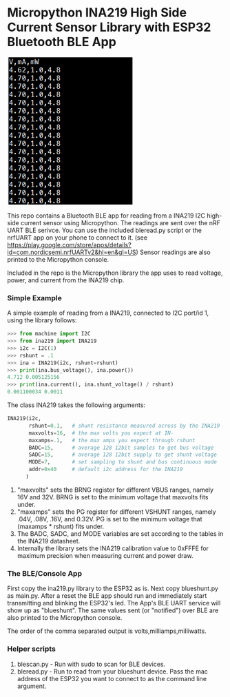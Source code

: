 
# Micropython INA219 High Side Current Sensor Library with ESP32 Bluetooth BLE App

![](output.png)

This repo contains a Bluetooth BLE app for reading from a INA219 I2C 
high-side current sensor using Micropython.  The readings
are sent over the nRF UART BLE serivce.  You can use the included bleread.py script or the nrfUART app on your phone to connect to it.  (see https://play.google.com/store/apps/details?id=com.nordicsemi.nrfUARTv2&hl=en&gl=US) Sensor readings are also printed to the Micropython console.

Included in the repo is the Micropython library the
app uses to read voltage, power, and current from the INA219 chip.

### Simple Example

A simple example of reading from a INA219, connected to I2C port/id 1, using the library follows:

```python
>>> from machine import I2C
>>> from ina219 import INA219
>>> i2c = I2C(1)
>>> rshunt = .1
>>> ina = INA219(i2c, rshunt=rshunt)
>>> print(ina.bus_voltage(), ina.power())
4.712 0.005125156
>>> print(ina.current(), ina.shunt_voltage() / rshunt)
0.001100034 0.0011
```

The class INA219 takes the following arguments:

```python
INA219(i2c, 
       rshunt=0.1,   # shunt resistance measured across by the INA219
       maxvolts=16,  # the max volts you expect at IN-
       maxamps=.1,   # the max amps you expect through rshunt
       BADC=15,      # average 128 12bit samples to get bus voltage
       SADC=15,      # average 128 12bit supply to get shunt voltage
       MODE=7,       # set sampling to shunt and bus continuous mode
       addr=0x40     # default i2c address for the INA219
      )
```

1. "maxvolts" sets the BRNG register for different VBUS ranges, namely
16V and 32V.  BRNG is set to the minimum voltage that maxvolts fits under.
2. "maxamps" sets the PG register for different VSHUNT ranges,
namely .04V, .08V, .16V, and 0.32V.  PG is set to the minimum
voltage that (maxamps * rshunt) fits under.
3. The BADC, SADC, and MODE variables are set according to the tables in 
the INA219 datasheet.
4. Internally the library sets the INA219 calibration value
to 0xFFFE for maximum precision when measuring current and power draw.

### The BLE/Console App

First copy the ina219.py library to the ESP32 as is.
Next copy blueshunt.py as main.py.
After a reset the BLE app should run and immediately start transmitting
and blinking the ESP32's led.
The App's BLE UART service will 
show up as "blueshunt".  The same values sent (or "notified") over BLE 
are also printed to the Micropython console.

The order of the comma separated output is volts,milliamps,milliwatts.

### Helper scripts

1. blescan.py - Run with sudo to scan for BLE devices.
2. bleread.py - Run to read from your blueshunt device.  Pass the mac address of the ESP32 you want to connect to as the command line argument.


